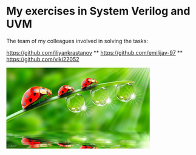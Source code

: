 # My exercises in System Verilog and UVM

The team of my colleagues involved in solving the tasks:

https://github.com/iliyankrastanov ** https://github.com/emilijav-97 ** https://github.com/viki22052

<img src="/Images/0.SV_uvm.jpg" width="75%" height="75%">
